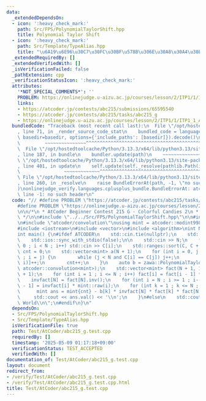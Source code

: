 ```yaml
---
data:
  _extendedDependsOn:
  - icon: ':heavy_check_mark:'
    path: Src/FPS/PolynomialTaylorShift.hpp
    title: Polynomial Taylor Shift
  - icon: ':heavy_check_mark:'
    path: Src/Template/TypeAlias.hpp
    title: "\u6A19\u6E96\u30C7\u30FC\u30BF\u578B\u306E\u30A8\u30A4\u30EA\u30A2\u30B9"
  _extendedRequiredBy: []
  _extendedVerifiedWith: []
  _isVerificationFailed: false
  _pathExtension: cpp
  _verificationStatusIcon: ':heavy_check_mark:'
  attributes:
    '*NOT_SPECIAL_COMMENTS*': ''
    PROBLEM: https://onlinejudge.u-aizu.ac.jp/courses/lesson/2/ITP1/1/ITP1_1_A
    links:
    - https://atcoder.jp/contests/abc215/submissions/65595540
    - https://atcoder.jp/contests/abc215/tasks/abc215_g
    - https://onlinejudge.u-aizu.ac.jp/courses/lesson/2/ITP1/1/ITP1_1_A
  bundledCode: "Traceback (most recent call last):\n  File \"/opt/hostedtoolcache/Python/3.13.3/x64/lib/python3.13/site-packages/onlinejudge_verify/documentation/build.py\"\
    , line 71, in _render_source_code_stat\n    bundled_code = language.bundle(stat.path,\
    \ basedir=basedir, options={'include_paths': [basedir]}).decode()\n          \
    \         ~~~~~~~~~~~~~~~^^^^^^^^^^^^^^^^^^^^^^^^^^^^^^^^^^^^^^^^^^^^^^^^^^^^^^^^^^^^^^^^^^\n\
    \  File \"/opt/hostedtoolcache/Python/3.13.3/x64/lib/python3.13/site-packages/onlinejudge_verify/languages/cplusplus.py\"\
    , line 187, in bundle\n    bundler.update(path)\n    ~~~~~~~~~~~~~~^^^^^^\n  File\
    \ \"/opt/hostedtoolcache/Python/3.13.3/x64/lib/python3.13/site-packages/onlinejudge_verify/languages/cplusplus_bundle.py\"\
    , line 401, in update\n    self.update(self._resolve(pathlib.Path(included), included_from=path))\n\
    \                ~~~~~~~~~~~~~^^^^^^^^^^^^^^^^^^^^^^^^^^^^^^^^^^^^^^^^^^^^\n \
    \ File \"/opt/hostedtoolcache/Python/3.13.3/x64/lib/python3.13/site-packages/onlinejudge_verify/languages/cplusplus_bundle.py\"\
    , line 260, in _resolve\n    raise BundleErrorAt(path, -1, \"no such header\"\
    )\nonlinejudge_verify.languages.cplusplus_bundle.BundleErrorAt: atcoder/modint:\
    \ line -1: no such header\n"
  code: "// #define PROBLEM \"https://atcoder.jp/contests/abc215/tasks/abc215_g\"\n\
    #define PROBLEM \"https://onlinejudge.u-aizu.ac.jp/courses/lesson/2/ITP1/1/ITP1_1_A\"\
    \n\n/*\n * AtCoder Beginner Contest 215 G - Colorful Candies 2\n * https://atcoder.jp/contests/abc215/submissions/65595540\n\
    \ */\n\n#include \"../../Src/FPS/PolynomialTaylorShift.hpp\"\n\n#include \"atcoder/modint\"\
    \n#include \"atcoder/convolution\"\nusing mint = atcoder::modint998244353;\n\n\
    #include <iostream>\n#include <vector>\n#include <algorithm>\nint N, C[50050];\n\
    int main() {\n#ifdef ATCODER\n    std::cin.tie(nullptr);\n    std::cout.tie(nullptr);\n\
    \    std::ios::sync_with_stdio(false);\n\n    std::cin >> N;\n    for (int i =\
    \ 0 ; i < N ; i++) std::cin >> C[i];\n    std::ranges::sort(C, C + N);\n    int\
    \ cnt = 0;\n    std::vector<mint> a(N + 1);\n    for (int i = 0, j = 0 ; i < N\
    \ ; i = j) {\n        while (j < N and C[i] == C[j]) j++;\n        a[N - (j -\
    \ i)]++;\n        cnt++;\n    }\n    auto b = zawa::PolynomialTaylorShift(a, 1,\
    \ atcoder::convolution<mint>);\n    std::vector<mint> fact(N + 1, 1), invfact(N\
    \ + 1);\n    for (int i = 1 ; i <= N ; i++) fact[i] = fact[i - 1] * mint::raw(i);\n\
    \    invfact[N] = fact[N].inv();\n    for (int i = N ; i >= 1 ; i--) invfact[i\
    \ - 1] = invfact[i] * mint::raw(i);\n    for (int k = 1 ; k <= N ; k++) {\n  \
    \      mint ans = mint{cnt} - b[k] * invfact[N] * fact[k] * fact[N - k];\n   \
    \     std::cout << ans.val() << '\\n';\n    }\n#else\n    std::cout << \"Hello\
    \ World\\n\";\n#endif\n}\n"
  dependsOn:
  - Src/FPS/PolynomialTaylorShift.hpp
  - Src/Template/TypeAlias.hpp
  isVerificationFile: true
  path: Test/AtCoder/abc215_g.test.cpp
  requiredBy: []
  timestamp: '2025-05-09 01:17:18+09:00'
  verificationStatus: TEST_ACCEPTED
  verifiedWith: []
documentation_of: Test/AtCoder/abc215_g.test.cpp
layout: document
redirect_from:
- /verify/Test/AtCoder/abc215_g.test.cpp
- /verify/Test/AtCoder/abc215_g.test.cpp.html
title: Test/AtCoder/abc215_g.test.cpp
---
```

